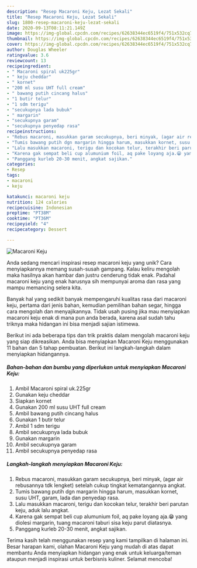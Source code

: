 ```yaml
---
description: "Resep Macaroni Keju, Lezat Sekali"
title: "Resep Macaroni Keju, Lezat Sekali"
slug: 1800-resep-macaroni-keju-lezat-sekali
date: 2020-09-13T08:11:21.149Z
image: https://img-global.cpcdn.com/recipes/62638344ec6519f4/751x532cq70/macaroni-keju-foto-resep-utama.jpg
thumbnail: https://img-global.cpcdn.com/recipes/62638344ec6519f4/751x532cq70/macaroni-keju-foto-resep-utama.jpg
cover: https://img-global.cpcdn.com/recipes/62638344ec6519f4/751x532cq70/macaroni-keju-foto-resep-utama.jpg
author: Douglas Wheeler
ratingvalue: 3.6
reviewcount: 13
recipeingredient:
- " Macaroni spiral uk225gr"
- " keju cheddar"
- " kornet"
- "200 ml susu UHT full cream"
- " bawang putih cincang halus"
- "1 butir telur"
- "1 sdm terigu"
- "secukupnya lada bubuk"
- " margarin"
- "secukupnya garam"
- "secukupnya penyedap rasa"
recipeinstructions:
- "Rebus macaroni, masukkan garam secukupnya, beri minyak, (agar air rebusannya tdk lengket) setelah cukup tingkat kematangannya angkat."
- "Tumis bawang putih dgn margarin hingga harum, masukkan kornet, susu UHT, garam, lada dan penyedap rasa."
- "Lalu masukkan macaroni, terigu dan kocokan telur, terakhir beri parutan keju, aduk lalu angkat."
- "Karena gak sempat beli cup alumunium foil, aq pake loyang aja.😁 yang diolesi margarin, tuang macaroni taburi sisa keju parut diatasnya."
- "Panggang kurleb 20-30 menit, angkat sajikan."
categories:
- Resep
tags:
- macaroni
- keju

katakunci: macaroni keju 
nutrition: 124 calories
recipecuisine: Indonesian
preptime: "PT38M"
cooktime: "PT36M"
recipeyield: "4"
recipecategory: Dessert

---
```



![Macaroni Keju](https://img-global.cpcdn.com/recipes/62638344ec6519f4/751x532cq70/macaroni-keju-foto-resep-utama.jpg)

Anda sedang mencari inspirasi resep macaroni keju yang unik? Cara menyiapkannya memang susah-susah gampang. Kalau keliru mengolah maka hasilnya akan hambar dan justru cenderung tidak enak. Padahal macaroni keju yang enak harusnya sih mempunyai aroma dan rasa yang mampu memancing selera kita.

Banyak hal yang sedikit banyak mempengaruhi kualitas rasa dari macaroni keju, pertama dari jenis bahan, kemudian pemilihan bahan segar, hingga cara mengolah dan menyajikannya. Tidak usah pusing jika mau menyiapkan macaroni keju enak di mana pun anda berada, karena asal sudah tahu triknya maka hidangan ini bisa menjadi sajian istimewa.




Berikut ini ada beberapa tips dan trik praktis dalam mengolah macaroni keju yang siap dikreasikan. Anda bisa menyiapkan Macaroni Keju menggunakan 11 bahan dan 5 tahap pembuatan. Berikut ini langkah-langkah dalam menyiapkan hidangannya.

<!--inarticleads1-->

##### Bahan-bahan dan bumbu yang diperlukan untuk menyiapkan Macaroni Keju:

1. Ambil  Macaroni spiral uk.225gr
1. Gunakan  keju cheddar
1. Siapkan  kornet
1. Gunakan 200 ml susu UHT full cream
1. Ambil  bawang putih cincang halus
1. Gunakan 1 butir telur
1. Ambil 1 sdm terigu
1. Ambil secukupnya lada bubuk
1. Gunakan  margarin
1. Ambil secukupnya garam
1. Ambil secukupnya penyedap rasa




<!--inarticleads2-->

##### Langkah-langkah menyiapkan Macaroni Keju:

1. Rebus macaroni, masukkan garam secukupnya, beri minyak, (agar air rebusannya tdk lengket) setelah cukup tingkat kematangannya angkat.
1. Tumis bawang putih dgn margarin hingga harum, masukkan kornet, susu UHT, garam, lada dan penyedap rasa.
1. Lalu masukkan macaroni, terigu dan kocokan telur, terakhir beri parutan keju, aduk lalu angkat.
1. Karena gak sempat beli cup alumunium foil, aq pake loyang aja.😁 yang diolesi margarin, tuang macaroni taburi sisa keju parut diatasnya.
1. Panggang kurleb 20-30 menit, angkat sajikan.




Terima kasih telah menggunakan resep yang kami tampilkan di halaman ini. Besar harapan kami, olahan Macaroni Keju yang mudah di atas dapat membantu Anda menyiapkan hidangan yang enak untuk keluarga/teman ataupun menjadi inspirasi untuk berbisnis kuliner. Selamat mencoba!
